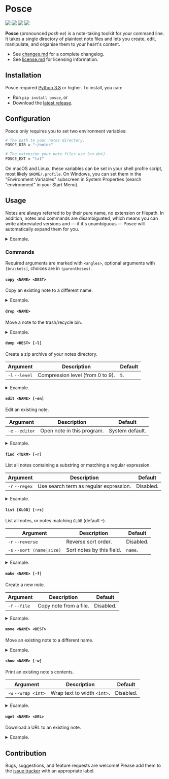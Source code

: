 Posce
=====

[![](https://img.shields.io/pypi/pyversions/posce)][py]
[![](https://img.shields.io/pypi/v/posce)][pp]
[![](https://img.shields.io/github/issues/posce/posce)][is]
[![](https://img.shields.io/badge/license-bsd--3-brightgreen)][li]

**Posce** (pronounced *posh·ee*) is a note-taking toolkit for your command line. It takes a single directory of plaintext note files and lets you create, edit, manipulate, and organise them to your heart's content.

- See [changes.md][ch] for a complete changelog.
- See [license.md][li] for licensing information.

Installation
------------

Posce required [Python 3.8][py] or higher. To install, you can:

- Run `pip install posce`, or
- Download the [latest release][re].

Configuration
-------------

Posce only requires you to set two environment variables:

~~~bash
# The path to your notes directory.
POSCE_DIR = "~/notes"

# The extension your note files use (no dot).
POSCE_EXT = "txt"
~~~

On macOS and Linux, these variables can be set in your shell profile script, most likely `$HOME/.profile`. On Windows, you can set them in the "Environment Variables" subscreen in System Properties (search "environment" in your Start Menu).

Usage
-----

Notes are always referred to by their pure name, no extension or filepath. In addition, notes and commands are disambiguated, which means you can write abbreviated versions and — if it's unambiguous — Posce will automatically expand them for you.

<details><summary>Example.</summary>

If you have a directory that looks like this:

~~~text
- ~/notes
    - josh.txt
    - sam.txt
    - toby.txt
~~~

Then your notes will look like this:

~~~bash
$ posce list
josh
sam
toby

$ posce show j
"Toby, come quick, Sam's getting his ass kicked by a girl!"
~~~

And you can abbreviate commands like this:

~~~bash
$ posce l
josh
sam
toby

$ posce s j
"Toby, come quick, Sam's getting his ass kicked by a girl!"
~~~

I recommend aliasing `posce` to `p` for maximum brevity.

</details>

### Commands

Required arguments are marked with `<angles>`, optional arguments with `[brackets]`, choices are in `(parentheses)`.

#### `copy <NAME> <DEST>`

Copy an existing note to a different name.

<details><summary>Example.</summary>

~~~bash
$ posce copy ed larry
# Copy "ed.txt" to "larry.txt".
~~~

</details>

#### `drop <NAME>`

Move a note to the trash/recycle bin.

<details><summary>Example.</summary>

~~~bash
$ posce drop mandy
# Send "mandy.txt" to trash.
~~~

</details>

#### `dump <DEST> [-l]`

Create a zip archive of your notes directory.

| Argument        | Description                     | Default |
| --------------- | ------------------------------- | ------- |
| `-l` `--level` | Compression level (from 0 to 9). | `5`.    |

<details><summary>Example.</summary>

~~~bash
$ posce dump notes.zip
# Create "notes.zip" in current directory.

$ posce dump notes.zip -l 9
# Create "notes.zip" with maximum compression.
~~~

</details>

#### `edit <NAME> [-en]`

Edit an existing note.

| Argument        | Description                | Default         |
| --------------- | -------------------------- | --------------- |
| `-e` `--editor` | Open note in this program. | System default. |

<details><summary>Example.</summary>

~~~bash
$ posce edit toby
# Open "toby.txt" in your default editor.

$ posce edit toby -e notepad
# Open "toby.txt" in Notepad.
~~~

</details>

#### `find <TERM> [-r]`

List all notes containing a substring or matching a regular expression.

| Argument       | Description                            | Default   |
| -------------- | -------------------------------------- | --------- |
| `-r` `--regex` | Use search term as regular expression. | Disabled. |

<details><summary>Example.</summary>

~~~bash
$ posce find "jackass"
josh
toby

$ posce find "It's on page \d{1,3}!" -r
claudia
~~~

</details>

#### `list [GLOB] [-rs]`

List all notes, or notes matching `GLOB` (default `*`).

| Argument                   | Description               | Default   |
| -------------------------- | ------------------------- | --------- |
| `-r` `--reverse`           | Reverse sort order.       | Disabled. |
| `-s` `--sort (name\|size)` | Sort notes by this field. | `name`.   |

<details><summary>Example.</summary>

~~~bash
$ posce list
charlie
claudia
josh
sam
toby

$ posce list c* -r -s name
claudia
charlie
~~~

</details>

#### `make <NAME> [-f]`

Create a new note.

| Argument      | Description            | Default   |
| ------------- | ---------------------- | --------- |
| `-f` `--file` | Copy note from a file. | Disabled. |

<details><summary>Example.</summary>

~~~bash
$ posce make
# Create empty note "amy.txt".

$ posce make amy -f ~/resume.txt
# Create note "amy.txt" with contents from "~/resume.txt".
~~~

</details>

#### `move <NAME> <DEST>`

Move an existing note to a different name.

<details><summary>Example.</summary>

~~~bash
$ posce move claudia cj
# Move "claudia.txt" to "cj.txt".
~~~

</details>

#### `show <NAME> [-w]`

Print an existing note's contents.

| Argument            | Description                 | Default   |
| ------------------- | --------------------------- | --------- |
| `-w` `--wrap <int>` | Wrap text to width `<int>`. | Disabled. |

<details><summary>Example.</summary>

~~~bash
$ posce show claudia
"I had woot canal!"

$ posce show sam -w 40
"Over three and a half centuries ago,
linked by faith and bound by a common
desire for liberty, a small band of
pilgrims sought out a place in the New
World where they could worship according
to their own beliefs... and solve
crimes."
~~~

</details>

#### `wget <NAME> <URL>`

Download a URL to an existing note.

<details><summary>Example.</summary>

~~~bash
$ posce copy josh lemon-lyman.com
# Download "http://lemon-lyman.com" to "josh.txt".
~~~

</details>


Contribution
------------

Bugs, suggestions, and feature requests are welcome! Please add them to the [issue tracker][is] with an appropriate label.

[ch]: https://github.com/posce/posce/blob/master/changes.md
[is]: https://github.com/posce/posce/issues
[li]: https://github.com/posce/posce/blob/master/license.md
[re]: https://github.com/posce/posce/releases/latest
[pp]: https://pypi.org/project/posce/
[py]: https://python.org
